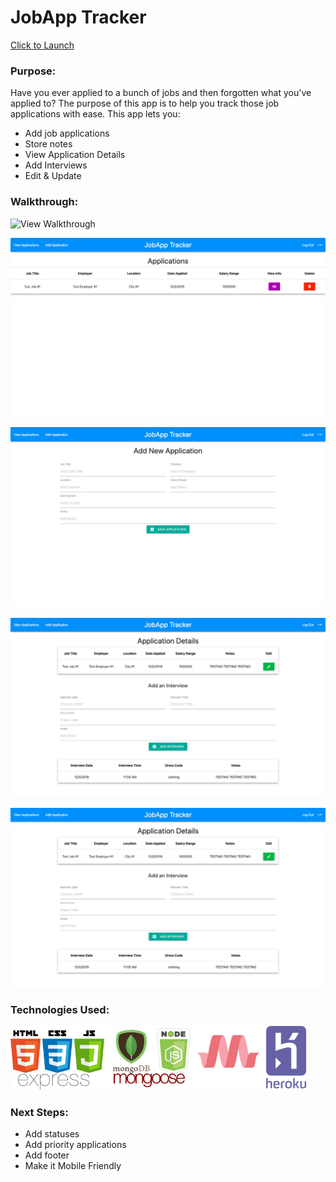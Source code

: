 # JobApp Tracker

[Click to Launch](https://jobapp-trkr.herokuapp.com/)

### Purpose:

Have you ever applied to a bunch of jobs and then forgotten what you've applied to? The purpose of this app is to help you track those job applications with ease. This app lets you: 
- Add job applications
- Store notes
- View Application Details
- Add Interviews
- Edit & Update

### Walkthrough:

![View Walkthrough](https://imgur.com/uPECHek)

![Index Page](https://raw.githubusercontent.com/jcjv94/Application-Tracker/master/public/images/appScreenShots/index%20page.png)

![Add Job Application](https://raw.githubusercontent.com/jcjv94/Application-Tracker/master/public/images/appScreenShots/create%20page.png)

![Details & Add Interview](https://raw.githubusercontent.com/jcjv94/Application-Tracker/master/public/images/appScreenShots/details%20page.png)

![Edit Job Applicaiton](https://raw.githubusercontent.com/jcjv94/Application-Tracker/master/public/images/appScreenShots/details%20page.png)

### Technologies Used:

![HTML|CSS|JAVASCRIPT|EXPRESS|MONGODB|NODE.JS|MONGOOSE|MATERIALIZE|HEROKU](https://raw.githubusercontent.com/jcjv94/Application-Tracker/master/public/images/techUsed/technologiesUsed.png)

### Next Steps:

- Add statuses
- Add priority applications
- Add footer
- Make it Mobile Friendly